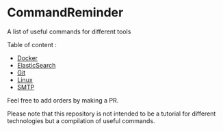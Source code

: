 # CommandReminder
A list of useful commands for different tools

Table of content :
 - [Docker](Docker.md)
 - [ElasticSearch](ElasticSearch.md)
 - [Git](Git.md)
 - [Linux](Linux.md)
 - [SMTP](SMTP_Server.md)

Feel free to add orders by making a PR.

Please note that this repository is not intended to be a tutorial for different technologies but a compilation of useful commands.